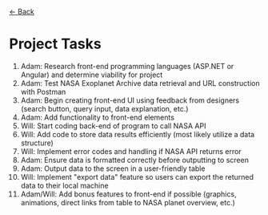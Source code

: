 [<- Back](./README.md)

# Project Tasks

1. Adam: Research front-end programming languages (ASP.NET or Angular) and determine viability for project
2. Adam: Test NASA Exoplanet Archive data retrieval and URL construction with Postman
3. Adam: Begin creating front-end UI using feedback from designers (search button, query input, data explanation, etc.)
4. Adam: Add functionality to front-end elements
5. Will: Start coding back-end of program to call NASA API
6. Will: Add code to store data results efficiently (most likely utilize a data structure)
7. Will: Implement error codes and handling if NASA API returns error
8. Adam: Ensure data is formatted correctly before outputting to screen
9. Adam: Output data to the screen in a user-friendly table
10. Will: Implement "export data" feature so users can export the returned data to their local machine
11. Adam/Will: Add bonus features to front-end if possible (graphics, animations, direct links from table to NASA planet overview, etc.)
